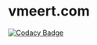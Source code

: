 # vmeert.com

[![Codacy Badge](https://api.codacy.com/project/badge/Grade/d3f0198e25804223ba9b89d00591f63e)](https://app.codacy.com/manual/valentin.meert/vmeert.com?utm_source=github.com&utm_medium=referral&utm_content=Valentinmeert/vmeert.com&utm_campaign=Badge_Grade_Settings)